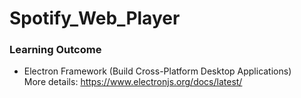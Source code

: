 # Spotify_Web_Player

### Learning Outcome
- Electron Framework (Build Cross-Platform Desktop Applications)
  <br />More details: https://www.electronjs.org/docs/latest/
